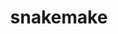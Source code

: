 ---
title: "snakemake"
layout: cache
categories: [package, develop-2024-05-26]
meta: {"versions": ["8.5.2"], "compilers": ["gcc@=7.3.1"], "oss": ["amzn2"], "platforms": ["linux"], "targets": ["aarch64", "neoverse_n1", "x86_64_v3"], "stacks": ["aws-isc", "aws-isc-aarch64", "root"], "num_specs": 3, "num_specs_by_stack": {"root": 3, "aws-isc-aarch64": 2, "aws-isc": 1}}
spec_details: [{"hash": "5o6vu7kterrlsn4bmsh42cnm6wlm2xpn", "compiler": "gcc@=7.3.1", "versions": ["8.5.2"], "os": "amzn2", "platform": "linux", "target": "aarch64", "variants": ["build_system=python_pip", "~reports"], "stacks": ["root", "aws-isc-aarch64"], "size": "-", "tarball": "https://binaries.spack.io/releases/develop-2024-05-26/build_cache/linux-amzn2-aarch64/gcc-7.3.1/snakemake-8.5.2/linux-amzn2-aarch64-gcc-7.3.1-snakemake-8.5.2-5o6vu7kterrlsn4bmsh42cnm6wlm2xpn.spack"}, {"hash": "yrzt5pa3mex3yddc6232jvb3r3pbgt6x", "compiler": "gcc@=7.3.1", "versions": ["8.5.2"], "os": "amzn2", "platform": "linux", "target": "neoverse_n1", "variants": ["build_system=python_pip", "~reports"], "stacks": ["root", "aws-isc-aarch64"], "size": "-", "tarball": "https://binaries.spack.io/releases/develop-2024-05-26/build_cache/linux-amzn2-neoverse_n1/gcc-7.3.1/snakemake-8.5.2/linux-amzn2-neoverse_n1-gcc-7.3.1-snakemake-8.5.2-yrzt5pa3mex3yddc6232jvb3r3pbgt6x.spack"}, {"hash": "7jh2mxvodghexxuswuqrmtt3gec7cxzx", "compiler": "gcc@=7.3.1", "versions": ["8.5.2"], "os": "amzn2", "platform": "linux", "target": "x86_64_v3", "variants": ["build_system=python_pip", "~reports"], "stacks": ["root", "aws-isc"], "size": "-", "tarball": "https://binaries.spack.io/releases/develop-2024-05-26/build_cache/linux-amzn2-x86_64_v3/gcc-7.3.1/snakemake-8.5.2/linux-amzn2-x86_64_v3-gcc-7.3.1-snakemake-8.5.2-7jh2mxvodghexxuswuqrmtt3gec7cxzx.spack"}]
---